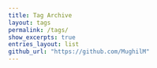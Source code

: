 ```yaml
---
title: Tag Archive
layout: tags
permalink: /tags/
show_excerpts: true
entries_layout: list
github_url: "https://github.com/MughilM"
---
```


